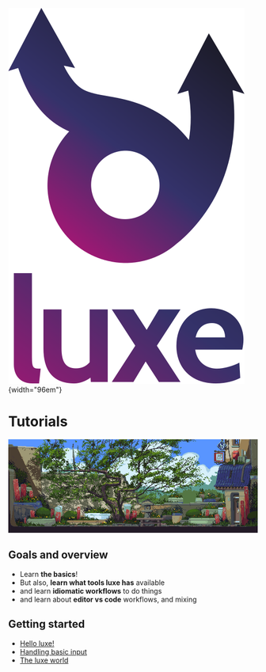 ![](../images/luxe-dark.svg){width="96em"}

# Tutorials
![](../images/tutorial/intro/tutorial.png)

## Goals and overview

- Learn **the basics**!
- But also, **learn what tools luxe has** available
- and learn **idiomatic workflows** to do things
- and learn about **editor vs code** workflows, and mixing

## Getting started

- [Hello luxe!](../hello/)
- [Handling basic input](../draw-and-input/)
- [The luxe world](../world/)
